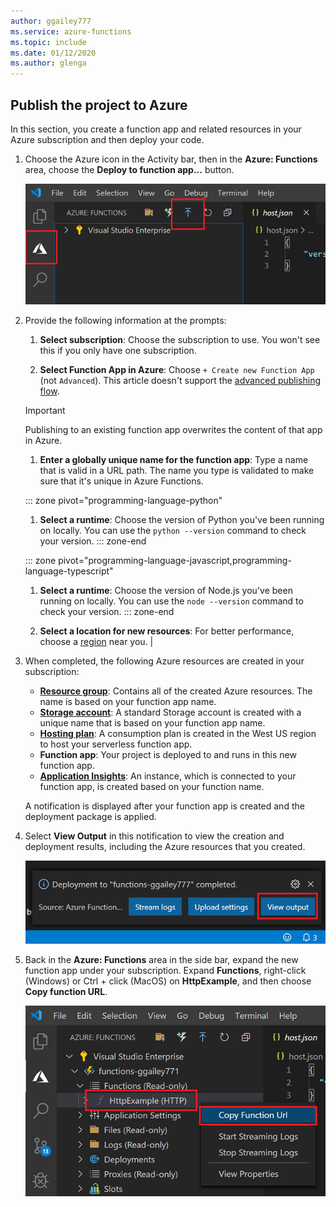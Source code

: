 ```yaml
---
author: ggailey777
ms.service: azure-functions
ms.topic: include
ms.date: 01/12/2020
ms.author: glenga
---
```


## Publish the project to Azure

In this section, you create a function app and related resources in your Azure subscription and then deploy your code. 

1. Choose the Azure icon in the Activity bar, then in the **Azure: Functions** area, choose the **Deploy to function app...** button.

    ![Publish your project to Azure](media/functions-publish-project-vscode/function-app-publish-project.png)

1. Provide the following information at the prompts:

    1. **Select subscription**: Choose the subscription to use. You won't see this if you only have one subscription.

    1. **Select Function App in Azure**: Choose `+ Create new Function App` (not `Advanced`). This article doesn't support the [advanced publishing flow](functions-develop-vs-code.md#enable-publishing-with-advanced-create-options). 
    
    >[!IMPORTANT]
    > Publishing to an existing function app overwrites the content of that app in Azure. 
    
    1. **Enter a globally unique name for the function app**: Type a name that is valid in a URL path. The name you type is validated to make sure that it's unique in Azure Functions. 
    
    ::: zone pivot="programming-language-python"
    1. **Select a runtime**: Choose the version of Python you've been running on locally. You can use the `python --version` command to check your version.
    ::: zone-end

    ::: zone pivot="programming-language-javascript,programming-language-typescript"
    1. **Select a runtime**: Choose the version of Node.js you've been running on locally. You can use the `node --version` command to check your version.
    ::: zone-end

    1. **Select a location for new resources**:  For better performance, choose a [region](https://azure.microsoft.com/regions/) near you. | 
    
1.  When completed, the following Azure resources are created in your subscription:

    + **[Resource group](../articles/azure-resource-manager/management/overview.md)**: Contains all of the created Azure resources. The name is based on your function app name.
    + **[Storage account](../articles//storage/common/storage-introduction.md#types-of-storage-accounts)**: A standard Storage account is created with a unique name that is based on your function app name.
    + **[Hosting plan](../articles/azure-functions/functions-scale.md)**: A consumption plan is created in the West US region to host your serverless function app.
    + **Function app**: Your project is deployed to and runs in this new function app.
    + **[Application Insights]()**: An instance, which is connected to your function app, is created based on your function name.

    A notification is displayed after your function app is created and the deployment package is applied. 
    
1. Select **View Output** in this notification to view the creation and deployment results, including the Azure resources that you created.

    ![Create complete notification](media/functions-publish-project-vscode/function-create-notifications.png)

1. Back in the **Azure: Functions** area in the side bar, expand the new function app under your subscription. Expand **Functions**, right-click (Windows) or Ctrl + click (MacOS) on **HttpExample**, and then choose **Copy function URL**.

    ![Copy the function URL for the new HTTP trigger](./media/functions-publish-project-vscode/function-copy-endpoint-url.png)
